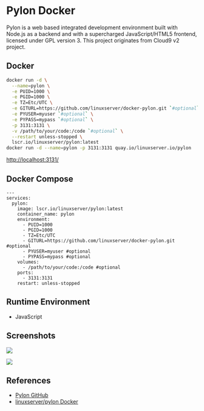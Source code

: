 # Pylon Docker

Pylon is a web based integrated development environment built with Node.js as a backend and with a supercharged JavaScript/HTML5 frontend, licensed under GPL version 3. This project originates from Cloud9 v2 project.

## Docker
```sh
docker run -d \
  --name=pylon \
  -e PUID=1000 \
  -e PGID=1000 \
  -e TZ=Etc/UTC \
  -e GITURL=https://github.com/linuxserver/docker-pylon.git `#optional` \
  -e PYUSER=myuser `#optional` \
  -e PYPASS=mypass `#optional` \
  -p 3131:3131 \
  -v /path/to/your/code:/code `#optional` \
  --restart unless-stopped \
  lscr.io/linuxserver/pylon:latest
docker run -d --name=pylon -p 3131:3131 quay.io/linuxserver.io/pylon
```
[http://localhost:3131/](http://localhost:3131/)

## Docker Compose
```
---
services:
  pylon:
    image: lscr.io/linuxserver/pylon:latest
    container_name: pylon
    environment:
      - PUID=1000
      - PGID=1000
      - TZ=Etc/UTC
      - GITURL=https://github.com/linuxserver/docker-pylon.git #optional
      - PYUSER=myuser #optional
      - PYPASS=mypass #optional
    volumes:
      - /path/to/your/code:/code #optional
    ports:
      - 3131:3131
    restart: unless-stopped
```

## Runtime Environment
- JavaScript

## Screenshots
![](https://github.com/pylonide/pylon/raw/master/doc/screenshot02.png)

![](https://github.com/pylonide/pylon/raw/master/doc/screenshot03.png)

## References
- [Pylon GitHub](https://github.com/pylonide/pylon)
- [linuxserver/pylon Docker](https://docs.linuxserver.io/images/docker-pylon/)